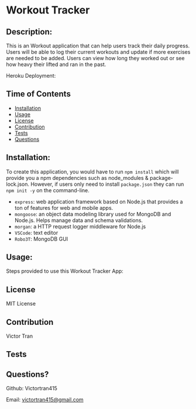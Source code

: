 # Workout Tracker

## Description:
This is an Workout application that can help users track their daily progress. Users will be able to log their current workouts and update if more exercises are needed to be added. Users can view how long they worked out or see how heavy their lifted and ran in the past. 

Heroku Deployment:

## Time of Contents
  - [Installation](#installation)
  - [Usage](#usage)
  - [License](#license)
  - [Contribution](#contribution)
  - [Tests](#tests)
  - [Questions](#questions)

## Installation:
To create this application, you would have to run `npm install` which will provide you a npm dependencies such as node_modules & package-lock.json. However, if users only need to install `package.json` they can run `npm init -y` on the command-line. 
- `express`: web application framework based on Node.js that provides a ton of features for web and mobile apps.
- `mongoose`: an object data modeling library used for MongoDB and Node.js. Helps manage data and schema validations.
- `morgan`: a HTTP request logger middleware for Node.js
- `VSCode`: text editor
- `Robo3T`: MongoDB GUI

## Usage:
Steps provided to use this Workout Tracker App:


## License
MIT License

## Contribution
Victor Tran

## Tests

## Questions?
Github: Victortran415

Email: victortran415@gmail.com
